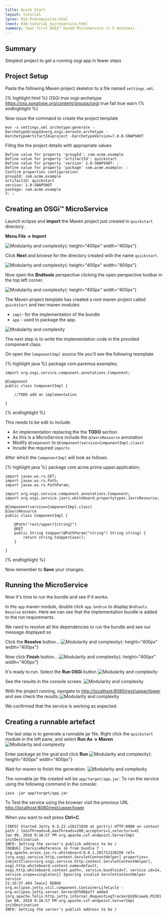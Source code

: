 ```yaml
---
title: Quick Start 
layout: tutorial
lprev: 015-Prerequisite.html 
lnext: 030-tutorial_microservice.html
summary: Your first OSGi™ based Microservice (< 5 minutes). 
---
```


## Summary 

Simplest project to get a running osgi app in fewer steps

## Project Setup

Paste the following Maven project skeleton to a file named `settings.xml`.

{% highlight html %}
    <settings>
      <profiles>
        <profile>
          <id>OSGi</id>
          <activation>
            <activeByDefault>true</activeByDefault>
          </activation>
          <repositories>
            <repository>
              <id>osgi-archetype</id>
              <url>https://oss.sonatype.org/content/groups/osgi</url>
              <releases>
                <enabled>true</enabled>
                <checksumPolicy>fail</checksumPolicy>
              </releases>
              <snapshots>
                <enabled>true</enabled>
                <checksumPolicy>warn</checksumPolicy>
              </snapshots>
            </repository>
          </repositories>
        </profile>
      </profiles>
    </settings>
{% endhighlight %}

Now issue the command to create the project template

    mvn -s settings.xml archetype:generate -DarchetypeGroupId=org.osgi.enroute.archetype -DarchetypeArtifactId=project -DarchetypeVersion=7.0.0-SNAPSHOT


Fillng the the project details with appropriate values 

    Define value for property 'groupId': com.acme.example
    Define value for property 'artifactId': quickstart
    Define value for property 'version' 1.0-SNAPSHOT: : 
    Define value for property 'package' com.acme.example: : 
    Confirm properties configuration:
    groupId: com.acme.example
    artifactId: quickstart
    version: 1.0-SNAPSHOT
    package: com.acme.example
    Y: : 

## Creating an OSGi™ MicroService

Launch eclipse and **import** the Maven project just created in `quickstart` directory. 

**Menu File -> Import**

![Modularity and complexity](img/1.png){: height="400px" width="400px"} 

Click **Next** and browse for the directory created with the name `quickstart`.

![Modularity and complexity](img/2.png){: height="400px" width="400px"}
 
Now open the **Bndtools** perspective clicking the open perspective toolbar in the top left corner.

![Modularity and complexity](img/3.png){: height="400px" width="400px"}

The Maven project template has created a root maven project called `quickstart` and two maven modules:

* `impl`-  for the implementation of the bundle 
* `app` - used to package the app.

![Modularity and complexity](img/4.png)

The next step is to write the implementation code in the provided component class. 

On open the `ComponentImpl` source file you'll see the following tesmplate 

{% highlight java %}
    package com.paremus.examples;

    import org.osgi.service.component.annotations.Component;

    @Component
    public class ComponentImpl {
    
        //TODO add an implementation
    
    }
{% endhighlight %}

This needs to be edit to include:

* An implementation replacing the the **TODO** section 
* As this is a MicroService include the `@JaxrsResource` annotation
* Modify `@Component` to `@Component(service=ComponentImpl.class)`
* Incude the required `imports`

After which the `CompenentImpl` will look as follows:

{% highlight java %}
    package com.acme.prime.upper.application;

    import javax.ws.rs.GET;
    import javax.ws.rs.Path;
    import javax.ws.rs.PathParam;

    import org.osgi.service.component.annotations.Component;
    import org.osgi.service.jaxrs.whiteboard.propertytypes.JaxrsResource;

    @Component(service=ComponentImpl.class)
    @JaxrsResource
    public class ComponentImpl {
    
        @Path("rest/upper/{string}")
        @GET
        public String toUpper(@PathParam("string") String string) {
            return string.toUpperCase();
        } 
    
    }
{% endhighlight %}

Now remember to **Save** your changes.


## Running the MicroService

Now it's time to run the bundle and see if it works. 

In the `app` maven module, double click `app.bndrun` to display `Bndtools Resolve` screen. Here we can see that the implementation bundle is added to the run requirements.

We need to resolve all the dependencies to run the bundle and see our message displayed so 

Click the **Resolve** button...
![Modularity and complexity](img/5.png){: height="400px" width="400px"}

Now click **Finish** button...
![Modularity and complexity](img/6.png){: height="400px" width="400px"}

It's ready to run. Select the **Run OSGi** button
![Modularity and complexity](img/7.png)

See the results in the console screen.
![Modularity and complexity](img/8.png)

With the project running, navigate to [http://localhost:8080/rest/upper/lower](http://localhost:8080/rest/upper/lower) and see check the results
![Modularity and complexity](img/9.png)

We confirmed that the service is working as expected. 


## Creating a runnable artefact

The last step is to generate a runnable jar file. 
Right click the `quickstart` module in the left pane, and select **Run As -> Maven**
![Modularity and complexity](img/10.png)

Enter package as the goal and click **Run**
![Modularity and complexity](img/11.png){: height="400px" width="400px"}

Wait for maven to finish the generation.
![Modularity and complexity](img/12.png)

The runnable jar file created will be `app/target/app.jar`. To run the service using the following command in the console:

    java -jar app/target/app.jar

To Test the service using the browser visit the previous URL [http://localhost:8080/rest/upper/lower](http://localhost:8080/rest/upper/lower)

When you want to exit press **Ctrl+C**.

    [INFO] Started Jetty 9.3.22.v20171030 at port(s) HTTP:8080 on context path / [minThreads=8,maxThreads=200,acceptors=1,selectors=4]
    Jan 09, 2018 9:16:57 PM org.apache.cxf.endpoint.ServerImpl initDestination
    INFO: Setting the server's publish address to be /
    [DEBUG] [ServiceReference 14 from bundle 7 : org.apache.aries.jax.rs.whiteboard:0.0.1.201712130150 ref=[org.osgi.service.http.context.ServletContextHelper] properties={objectClass=[org.osgi.service.http.context.ServletContextHelper], osgi.http.whiteboard.context.name=default, osgi.http.whiteboard.context.path=, service.bundleid=7, service.id=14, service.scope=singleton}] Ignoring invalid ServletContextHelper service
    21:16:57.494 [main] DEBUG org.eclipse.jetty.util.component.ContainerLifeCycle - org.eclipse.jetty.server.Server@7586beff added {org.apache.felix.http.jetty.internal.RequestLogTracker@2d9caaeb,POJO}
    Jan 09, 2018 9:16:57 PM org.apache.cxf.endpoint.ServerImpl initDestination
    INFO: Setting the server's publish address to be /

